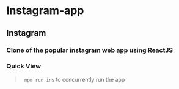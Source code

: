 # Instagram-app

## Instagram
### Clone of the popular instagram web app using ReactJS 

### Quick View
> ``` npm run ins``` to concurrently run the app
